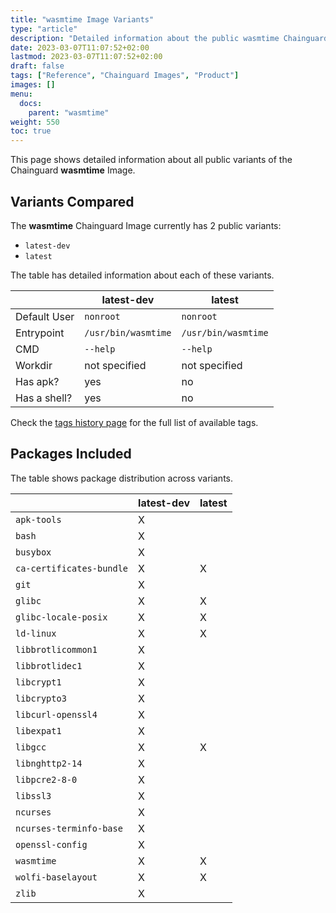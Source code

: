 ```yaml
---
title: "wasmtime Image Variants"
type: "article"
description: "Detailed information about the public wasmtime Chainguard Image variants"
date: 2023-03-07T11:07:52+02:00
lastmod: 2023-03-07T11:07:52+02:00
draft: false
tags: ["Reference", "Chainguard Images", "Product"]
images: []
menu:
  docs:
    parent: "wasmtime"
weight: 550
toc: true
---
```


This page shows detailed information about all public variants of the Chainguard **wasmtime** Image.

## Variants Compared
The **wasmtime** Chainguard Image currently has 2 public variants: 

- `latest-dev`
- `latest`

The table has detailed information about each of these variants.

|              | latest-dev          | latest              |
|--------------|---------------------|---------------------|
| Default User | `nonroot`           | `nonroot`           |
| Entrypoint   | `/usr/bin/wasmtime` | `/usr/bin/wasmtime` |
| CMD          | `--help`            | `--help`            |
| Workdir      | not specified       | not specified       |
| Has apk?     | yes                 | no                  |
| Has a shell? | yes                 | no                  |

Check the [tags history page](/chainguard/chainguard-images/reference/wasmtime/tags_history/) for the full list of available tags.

## Packages Included
The table shows package distribution across variants.

|                          | latest-dev | latest |
|--------------------------|------------|--------|
| `apk-tools`              | X          |        |
| `bash`                   | X          |        |
| `busybox`                | X          |        |
| `ca-certificates-bundle` | X          | X      |
| `git`                    | X          |        |
| `glibc`                  | X          | X      |
| `glibc-locale-posix`     | X          | X      |
| `ld-linux`               | X          | X      |
| `libbrotlicommon1`       | X          |        |
| `libbrotlidec1`          | X          |        |
| `libcrypt1`              | X          |        |
| `libcrypto3`             | X          |        |
| `libcurl-openssl4`       | X          |        |
| `libexpat1`              | X          |        |
| `libgcc`                 | X          | X      |
| `libnghttp2-14`          | X          |        |
| `libpcre2-8-0`           | X          |        |
| `libssl3`                | X          |        |
| `ncurses`                | X          |        |
| `ncurses-terminfo-base`  | X          |        |
| `openssl-config`         | X          |        |
| `wasmtime`               | X          | X      |
| `wolfi-baselayout`       | X          | X      |
| `zlib`                   | X          |        |

